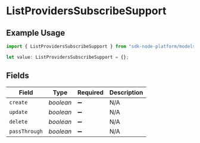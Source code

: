 # ListProvidersSubscribeSupport

## Example Usage

```typescript
import { ListProvidersSubscribeSupport } from "sdk-node-platform/models/operations";

let value: ListProvidersSubscribeSupport = {};
```

## Fields

| Field              | Type               | Required           | Description        |
| ------------------ | ------------------ | ------------------ | ------------------ |
| `create`           | *boolean*          | :heavy_minus_sign: | N/A                |
| `update`           | *boolean*          | :heavy_minus_sign: | N/A                |
| `delete`           | *boolean*          | :heavy_minus_sign: | N/A                |
| `passThrough`      | *boolean*          | :heavy_minus_sign: | N/A                |
